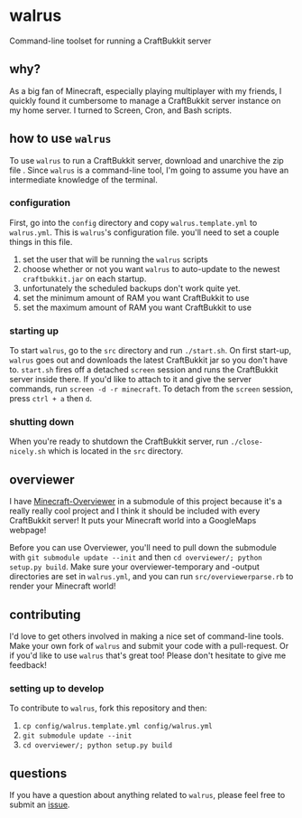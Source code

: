 # walrus

Command-line toolset for running a CraftBukkit server

## why?

As a big fan of Minecraft, especially playing multiplayer with my friends, I quickly found it cumbersome to manage a CraftBukkit server instance on my home server. I turned to Screen, Cron, and Bash scripts.

## how to use `walrus`

To use `walrus` to run a CraftBukkit server, download and unarchive the zip file . Since `walrus` is a command-line tool, I'm going to assume you have an intermediate knowledge of the terminal.

### configuration

First, go into the `config` directory and copy `walrus.template.yml` to `walrus.yml`. This is `walrus`'s configuration file. you'll need to set a couple things in this file.

1. set the user that will be running the `walrus` scripts
2. choose whether or not you want `walrus` to auto-update to the newest `craftbukkit.jar` on each startup.
3. unfortunately the scheduled backups don't work quite yet.
4. set the minimum amount of RAM you want CraftBukkit to use
5. set the maximum amount of RAM you want CraftBukkit to use

### starting up

To start `walrus`, go to the `src` directory and run `./start.sh`. On first start-up, `walrus` goes out and downloads the latest CraftBukkit jar so you don't have to. `start.sh` fires off a detached `screen` session and runs the CraftBukkit server inside there. If you'd like to attach to it and give the server commands, run `screen -d -r minecraft`. To detach from the `screen` session, press `ctrl + a` then `d`.

### shutting down

When you're ready to shutdown the CraftBukkit server, run `./close-nicely.sh` which is located in the `src` directory.

## overviewer

I have [Minecraft-Overviewer](http://github.com/overviewer/Minecraft-Overviewer) in a submodule of this project because it's a really really cool project and I think it should be included with every CraftBukkit server! It puts your Minecraft world into a GoogleMaps webpage!

Before you can use Overviewer, you'll need to pull down the submodule with `git submodule update --init` and then `cd overviewer/; python setup.py build`. Make sure your overviewer-temporary and -output directories are set in `walrus.yml`, and you can run `src/overviewerparse.rb` to render your Minecraft world!

## contributing

I'd love to get others involved in making a nice set of command-line tools. Make your own fork of `walrus` and submit your code with a pull-request. Or if you'd like to use `walrus` that's great too! Please don't hesitate to give me feedback!

### setting up to develop

To contribute to `walrus`, fork this repository and then:

1. `cp config/walrus.template.yml config/walrus.yml`
2. `git submodule update --init`
3. `cd overviewer/; python setup.py build`

## questions

If you have a question about anything related to `walrus`, please feel free to submit an [issue](https://github.com/komidore64/walrus/issues).
